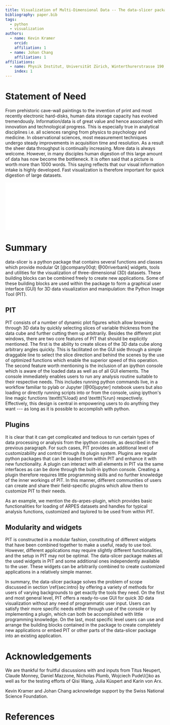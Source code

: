 ```yaml
---
title: Visualization of Multi-Dimensional Data -- The data-slicer package
bibliography: paper.bib
tags:
  - python
  - visualization
authors:
  - name: Kevin Kramer
    orcid:
    affiliation: 1
  - name: Johan Chang
    affiliation: 1
affiliations:
  - name: Physik Institut, Universität Zürich, Winterthurerstrasse 190, CH-8057 Zürich, Switzerland
    index: 1
---
```


# Statement of Need

From prehistoric cave-wall paintings to the invention of print and most 
recently electronic hard-disks, human data storage capacity has evolved 
tremendously.
Information/data is of great value and hence associated with innovation and 
technological progress.
This is especially true in analytical disciplines i.e. all sciences ranging 
from physics to psychology and medicine.
In observational sciences, most measurement techniques undergo steady 
improvements in acquisition time and resolution.
As a result the sheer data throughput is continually increasing.
More data is always welcome.
However, in many disciples human digestion of this large amount of data has 
now become the bottleneck.
It is often said that a picture is worth more than 1000 words.
This saying reflects that our visual information intake is highly developed.
Fast visualization is therefore important for quick digestion of large 
datasets.

![Evolution of data acquisition in the field of spectroscopy. 
  (a,b) Angular photoemission electron spectroscopy 
  (ARPES) [@wells92evidence; @shai13quasiparticle], 
  (c,d) tunnelling spectroscopy (STS) [@giaever62tunneling; @zhang19machine] 
  and (e,f) inelastic neutron scattering 
  (INS) [@woods60lattice; @Bastien] 
  spectroscopy techniques all started with single spectrum collection 
  (top row). 
  Modern spectroscopic and scattering techniques, however, involve 
  multidimensional data acquisition (bottom row). 
  \label{fig1}
](fig1.pdf)

# Summary

data-slicer is a python package that contains several functions and classes which 
provide modular Qt [@company00qt; @00riverbank] widgets, tools and 
utilities for the visualization of three-dimensional (3D) datasets.
These building blocks can be combined freely to create new applications.
Some of these building blocks are used within the package to form a 
graphical user interface (GUI) for 3D data visualization and manipulation: 
the Python Image Tool (PIT).

## PIT
PIT consists of a number of dynamic plot figures which allow browsing through 
3D data by quickly selecting slices of variable thickness from the data cube 
and further cutting them up arbitrarily.
Besides the different plot windows, there are two core features of PIT that 
should be explicitly mentioned.
The first is the ability to create slices of the 3D data cube along arbitrary 
angles quickly.
This is facilitated on the GUI side through a simple draggable line to select 
the slice direction and behind the scenes by the use of optimized functions 
which enable the superior speed of this operation.
The second feature worth mentioning is the inclusion of an ipython console 
which is aware of the loaded data as well as of all GUI elements.
The console immediately enables users to run any analysis routine suitable to 
their respective needs.
This includes running python commands live, in a workflow familiar to 
pylab or Jupyter [@00jupyter] notebook users but 
also loading or directly running scripts into or from the console, using 
ipython's line magic functions \texttt{\%load} and \texttt{\%run} respectively.
Effectively, this design is central in empowering users to do anything they 
want --- as long as it is possible to accomplish with python.

## Plugins
It is clear that it can get complicated and tedious to run certain types of 
data processing or analysis from the ipython console, as described in the 
previous paragraph.
For such cases, PIT provides an additional level of customizability and 
control through its plugin system.
Plugins are regular python packages that can be loaded from within PIT and 
enhance it with new functionality.
A plugin can interact with all elements in PIT via the same interfaces as can 
be done through the built-in ipython console.
Creating a plugin therefore requires little programming skills and no further 
knowledge of the inner workings of PIT.
In this manner, different communities of users can create and share their 
field-specific plugins which allow them to customize PIT to their needs.

As an example, we mention the ds-arpes-plugin, which provides 
basic functionalities for loading of ARPES datasets and handles for typical 
analysis functions, customized and taylored to be used from within PIT.

## Modularity and widgets

PIT is constructed in a modular fashion, constituting of different widgets 
that have been combined together to make a useful, ready to use tool.
However, different applications may require slightly different 
functionalities, and the setup in PIT may not be optimal.
The data-slicer package makes all the used widgets in PIT and some additional ones 
independently available to the user.
These widgets can be arbitrarily combined to create customized applications 
in a relatively simple manner.

In summary, the data-slicer package solves the problem of scope discussed in 
section 
\ref{sec:intro} by offering a variety of methods for users of varying 
backgrounds to get exactly the tools they need.
On the first and most general level, PIT offers a ready-to-use GUI for quick 
3D data visualization without any need of programmatic user input.
Users can satisfy their more specific needs either through use of the console 
or by implementing a plugin, which can both be accomplished with little 
programming knowledge.
On the last, most specific level users can use and arrange the building 
blocks contained in the package to create completely new applications or 
embed PIT or other parts of the data-slicer package into an existing application.

# Acknowledgements

We are thankful for fruitful discussions with and inputs from Titus Neupert, 
Claude Monney, Daniel Mazzone, Nicholas Plumb, Wojciech Pude\l{}ko as well as 
for the testing efforts of Qisi Wang, Julia Küspert and Karin von Arx.

Kevin Kramer and Johan Chang acknowledge support by the Swiss National 
Science Foundation.

# References
